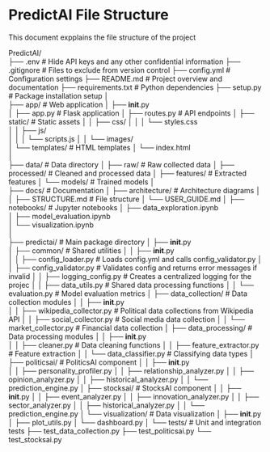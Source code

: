 # PredictAI File Structure
This document expplains the file structure of the project

PredictAI/      
├── .env                                # Hide API keys and any other confidential information
├── .gitignore                          # Files to exclude from version control
├── config.yml                          # Configuration settings
├── README.md                           # Project overview and documentation
├── requirements.txt                    # Python dependencies
├── setup.py                            # Package installation setup
│       
├── app/                                # Web application
│   ├── __init__.py     
│   ├── app.py                          # Flask application
│   ├── routes.py                       # API endpoints
│   ├── static/                         # Static assets
│   │   ├── css/ 
│   │   │   └── styles.css       
│   │   ├── js/  
│   │   │   └── scripts.js
│   │   └── images/     
│   └── templates/                      # HTML templates
│       └── index.html      
│       
├── data/                               # Data directory
│   ├── raw/                            # Raw collected data
│   ├── processed/                      # Cleaned and processed data
│   ├── features/                       # Extracted features
│   └── models/                         # Trained models
│       
├── docs/                               # Documentation
│   ├── architecture/                   # Architecture diagrams
│   │   ├── STRUCTURE.md                # File structure
│   └── USER_GUIDE.md
│
├── notebooks/                          # Jupyter notebooks
│   ├── data_exploration.ipynb      
│   ├── model_evaluation.ipynb      
│   └── visualization.ipynb     
│       
├── predictai/                          # Main package directory
│   ├── __init__.py     
│   ├── common/                         # Shared utilities
│   │   ├── __init__.py     
│   │   ├── config_loader.py            # Loads config.yml and calls config_validator.py
│   │   ├── config_validator.py         # Validates config and returns error messages if invalid
│   │   ├── logging_config.py           # Creates a centralized logging for the projec
│   │   ├── data_utils.py               # Shared data processing functions
│   │   └── evaluation.py               # Model evaluation metrics
│   ├── data_collection/                # Data collection modules
│   │   ├── __init__.py     
│   │   ├── wikipedia_collector.py       # Political data collections from Wikipedia API
│   │   ├── social_collector.py         # Social media data collection
│   │   └── market_collector.py         # Financial data collection
│   ├── data_processing/                # Data processing modules
│   │   ├── __init__.py     
│   │   ├── cleaner.py                  # Data cleaning functions
│   │   ├── feature_extractor.py        # Feature extraction 
│   │   └── data_classifier.py          # Classifying data types
│   ├── politicsai/                     # PoliticsAI component
│   │   ├── __init__.py     
│   │   ├── personality_profiler.py
│   │   ├── relationship_analyzer.py
│   │   ├── opinion_analyzer.py
│   │   ├── historical_analyzer.py
│   │   └── prediction_engine.py
│   ├── stocksai/                       # StocksAI component
│   │   ├── __init__.py
│   │   ├── event_analyzer.py
│   │   ├── innovation_analyzer.py
│   │   ├── sector_analyzer.py
│   │   ├── historical_analyzer.py
│   │   └── prediction_engine.py
│   └── visualization/                  # Data visualization
│       ├── __init__.py
│       ├── plot_utils.py
│       └── dashboard.py
│
└── tests/                              # Unit and integration tests
    ├── test_data_collection.py
    ├── test_politicsai.py
    └── test_stocksai.py